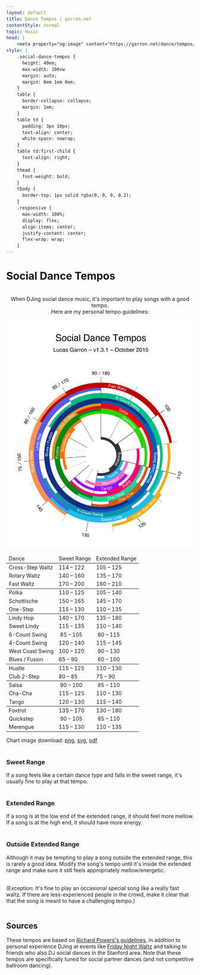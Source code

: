 ```yaml
---
layout: default
title: Dance Tempos | garron.net
contentStyle: normal
topic: music
head: |
    <meta property="og:image" content="https://garron.net/dance/tempos/social-dance-tempos.png" />
style: |
    .social-dance-tempos {
      height: 40em;
      max-width: 100vw
      margin: auto;
      margin: 0em 1em 0em;
    }
    table {
      border-collapse: collapse;
      margin: 1em;
    }
    table td {
      padding: 3px 10px;
      text-align: center;
      white-space: nowrap;
    }
    table td:first-child {
      text-align: right;
    }
    thead {
      font-weight: bold;
    }
    tbody {
      border-top: 1px solid rgba(0, 0, 0, 0.2);
    }
    .responsive {
      max-width: 100%;
      display: flex;
      align-items: center;
      justify-content: center;
      flex-wrap: wrap;
    }
---
```


# Social Dance Tempos

<br>
<center>
When DJing social dance music, it's important to play songs with a good tempo.<br>
Here are my personal tempo guidelines:
</center>
<br>

<div class="responsive">

<center>
  <a href="social-dance-tempos.pdf"><img class="social-dance-tempos" src="social-dance-tempos.svg" alt="Social Dance Tempos"></a>
  <br>
</center>

<table>
  <thead>
    <tr><td>Dance</td><td>Sweet Range</td><td>Extended Range</td></tr>
  </thead>
  <tbody>
    <tr><td>Cross-Step Waltz</td><td>114 – 122</td><td>105 – 125</td></tr>
    <tr><td>Rotary Waltz</td><td>140 – 160</td><td>135 – 170</td></tr>
    <tr><td>Fast Waltz</td><td>170 – 200</td><td>160 – 210</td></tr>
  </tbody>
  <tbody>
    <tr><td>Polka</td><td>110 – 125</td><td>105 – 140</td></tr>
    <tr><td>Schottische</td><td>150 – 165</td><td>145 – 170</td></tr>
    <tr><td>One-Step</td><td>115 – 130</td><td>110 – 135</td></tr>
  </tbody>
  <tbody>
    <tr><td>Lindy Hop</td><td>140 – 170</td><td>135 – 180</td></tr>
    <tr><td>Sweet Lindy</td><td>115 – 135</td><td>110 – 140</td></tr>
    <tr><td>6-Count Swing</td><td>&nbsp;85 – 105</td><td>&nbsp;80 – 115</td></tr>
    <tr><td>4-Count Swing</td><td>120 – 140</td><td>115 – 145</td></tr>
    <tr><td>West Coast Swing</td><td>100 – 120</td><td>&nbsp;90 – 130</td></tr>
    <tr><td>Blues / Fusion</td><td>65 – 90</td><td>&nbsp;60 – 100</td></tr>
  </tbody>
  <tbody>
    <tr><td>Hustle</td><td>115 – 125</td><td>110 – 130</td></tr>
    <tr><td>Club 2-Step</td><td>80 – 85</td><td>75 – 90</td></tr>
  </tbody>
  <tbody>
    <tr><td>Salsa</td><td>&nbsp;90 – 100</td><td>&nbsp;85 – 110</td></tr>
    <tr><td>Cha-Cha</td><td>115 – 125</td><td>110 – 130</td></tr>
    <tr><td>Tango</td><td>120 – 130</td><td>115 – 140</td></tr>
  </tbody>
  <tbody>
    <tr><td>Foxtrot</td><td>135 – 170</td><td>130 – 180</td></tr>
    <tr><td>Quickstep</td><td>&nbsp;90 – 105</td><td>&nbsp;85 – 110</td></tr>
    <tr><td>Merengue</td><td>115 – 130</td><td>110 – 135</td></tr>
  </tbody>
</table>

</div>

Chart image download: <a href="social-dance-tempos.png">png</a>, <a href="social-dance-tempos.svg">svg</a>, <a href="social-dance-tempos.pdf">pdf</a>
<br><br>

### Sweet Range

If a song feels like a certain dance type and falls in the sweet range, it's usually fine to play at that tempo.
<br><br>

### Extended Range

If a song is at the low end of the extended range, it should feel more mellow.  
If a song is at the high end, it should have more energy.
<br><br>

### Outside Extended Range

Although it may be tempting to play a song outside the extended range, this is rarely a good idea. Modify the song's tempo until it's inside the extended range and make sure it still feels appropriately mellow/energetic.
<br><br>

(Exception: It's fine to play an occasional special song like a really fast waltz. If there are less-experienced people in the crowd, make it clear that that the song is meant to have a challenging tempo.)
<br><br>

## Sources
These tempos are based on [Richard Powers's guidelines](https://socialdance.stanford.edu/Syllabi/DJtips.htm#Sweet), in addition to personal experience DJing at events like [Friday Night Waltz](http://fridaynightwaltz.com/) and talking to friends who also DJ social dances in the Stanford area. Note that these tempos are specifically tuned for social partner dances (and not competitive ballroom dancing).